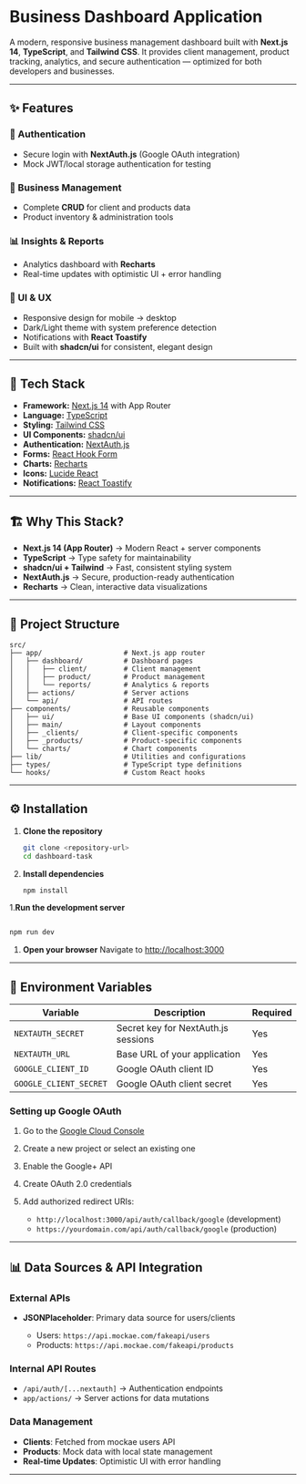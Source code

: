 # Business Dashboard Application

A modern, responsive business management dashboard built with **Next.js 14**, **TypeScript**, and **Tailwind CSS**.
It provides client management, product tracking, analytics, and secure authentication — optimized for both developers and businesses.

---

## ✨ Features

### 🔐 Authentication

- Secure login with **NextAuth.js** (Google OAuth integration)
- Mock JWT/local storage authentication for testing

### 👥 Business Management

- Complete **CRUD** for client and products data
- Product inventory & administration tools

### 📊 Insights & Reports

- Analytics dashboard with **Recharts**
- Real-time updates with optimistic UI + error handling

### 🎨 UI & UX

- Responsive design for mobile → desktop
- Dark/Light theme with system preference detection
- Notifications with **React Toastify**
- Built with **shadcn/ui** for consistent, elegant design

---

## 🚀 Tech Stack

- **Framework:** [Next.js 14](https://nextjs.org/) with App Router
- **Language:** [TypeScript](https://www.typescriptlang.org/)
- **Styling:** [Tailwind CSS](https://tailwindcss.com/)
- **UI Components:** [shadcn/ui](https://ui.shadcn.com/)
- **Authentication:** [NextAuth.js](https://next-auth.js.org/)
- **Forms:** [React Hook Form](https://react-hook-form.com/)
- **Charts:** [Recharts](https://recharts.org/)
- **Icons:** [Lucide React](https://lucide.dev/)
- **Notifications:** [React Toastify](https://fkhadra.github.io/react-toastify/)

---

## 🏗️ Why This Stack?

- **Next.js 14 (App Router)** → Modern React + server components
- **TypeScript** → Type safety for maintainability
- **shadcn/ui + Tailwind** → Fast, consistent styling system
- **NextAuth.js** → Secure, production-ready authentication
- **Recharts** → Clean, interactive data visualizations

---

## 📁 Project Structure

```
src/
├── app/                    # Next.js app router
│   ├── dashboard/          # Dashboard pages
│   │   ├── client/         # Client management
│   │   ├── product/        # Product management
│   │   └── reports/        # Analytics & reports
│   ├── actions/            # Server actions
│   └── api/                # API routes
├── components/             # Reusable components
│   ├── ui/                 # Base UI components (shadcn/ui)
│   ├── main/               # Layout components
│   ├── _clients/           # Client-specific components
│   ├── _products/          # Product-specific components
│   └── charts/             # Chart components
├── lib/                    # Utilities and configurations
├── types/                  # TypeScript type definitions
└── hooks/                  # Custom React hooks
```

---

## ⚙️ Installation

1. **Clone the repository**

   ```bash
   git clone <repository-url>
   cd dashboard-task
   ```

2. **Install dependencies**

   ```bash
   npm install
   ```

1.**Run the development server**

```bash

npm run dev

```

1. **Open your browser**
   Navigate to [http://localhost:3000](http://localhost:3000)

---

## 🔧 Environment Variables

| Variable               | Description                         | Required |
| ---------------------- | ----------------------------------- | -------- |
| `NEXTAUTH_SECRET`      | Secret key for NextAuth.js sessions | Yes      |
| `NEXTAUTH_URL`         | Base URL of your application        | Yes      |
| `GOOGLE_CLIENT_ID`     | Google OAuth client ID              | Yes      |
| `GOOGLE_CLIENT_SECRET` | Google OAuth client secret          | Yes      |

### Setting up Google OAuth

1. Go to the [Google Cloud Console](https://console.cloud.google.com/)
2. Create a new project or select an existing one
3. Enable the Google+ API
4. Create OAuth 2.0 credentials
5. Add authorized redirect URIs:

   - `http://localhost:3000/api/auth/callback/google` (development)
   - `https://yourdomain.com/api/auth/callback/google` (production)

---

## 📊 Data Sources & API Integration

### External APIs

- **JSONPlaceholder**: Primary data source for users/clients

  - Users: `https://api.mockae.com/fakeapi/users`
  - Products: `https://api.mockae.com/fakeapi/products`

### Internal API Routes

- `/api/auth/[...nextauth]` → Authentication endpoints
- `app/actions/` → Server actions for data mutations

### Data Management

- **Clients**: Fetched from mockae users API 
- **Products**: Mock data with local state management
- **Real-time Updates**: Optimistic UI with error handling

---

